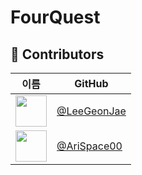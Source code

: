 # FourQuest

## 👥 Contributors

| 이름 | GitHub |
|------|--------|
| <img src="https://avatars.githubusercontent.com/u/12345678?v=4" width="50"/> | [@LeeGeonJae](https://github.com/LeeGeonJae) |
| <img src="https://avatars.githubusercontent.com/u/87654321?v=4" width="50"/> | [@AriSpace00](https://github.com/AriSpace00) |
